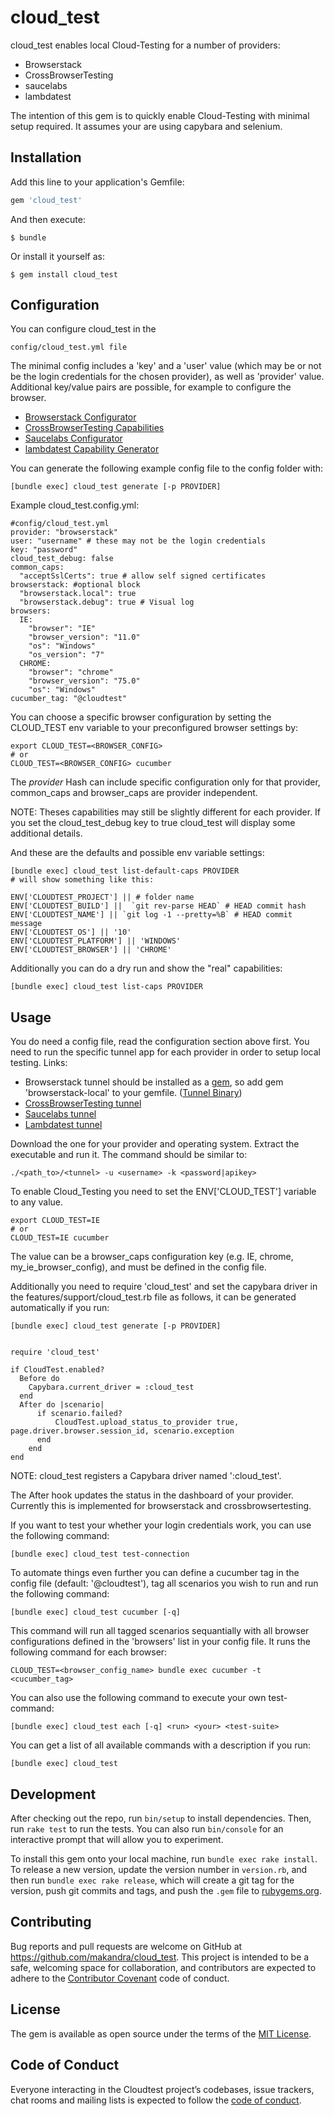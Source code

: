 # cloud_test

cloud_test enables local Cloud-Testing for a number of providers:
- Browserstack
- CrossBrowserTesting
- saucelabs
- lambdatest

The intention of this gem is to quickly enable Cloud-Testing with minimal setup required.
It assumes your are using capybara and selenium.

## Installation

Add this line to your application's Gemfile:

```ruby
gem 'cloud_test'
```

And then execute:

    $ bundle

Or install it yourself as:

    $ gem install cloud_test
## Configuration
You can configure cloud_test in the

    config/cloud_test.yml file 
    
The minimal config includes a 'key' and a 'user' value (which may be or not be
 the login credentials for the chosen provider), as well
as 'provider' value. 
 Additional key/value pairs are possible, for example to configure the browser.

- [Browserstack Configurator](https://www.browserstack.com/automate/capabilities)
- [CrossBrowserTesting Capabilities](https://help.crossbrowsertesting.com/selenium-testing/getting-started/crossbrowsertesting-automation-capabilities/)
- [Saucelabs Configurator](https://wiki.saucelabs.com/display/DOCS/Platform+Configurator#/)
- [lambdatest Capability Generator](https://www.lambdatest.com/capabilities-generator/)

You can generate the following example config file to the config folder with:

    [bundle exec] cloud_test generate [-p PROVIDER]
    
Example cloud_test.config.yml:

    #config/cloud_test.yml 
    provider: "browserstack"
    user: "username" # these may not be the login credentials
    key: "password"
    cloud_test_debug: false
    common_caps:
      "acceptSslCerts": true # allow self signed certificates
    browserstack: #optional block
      "browserstack.local": true
      "browserstack.debug": true # Visual log
    browsers:
      IE:
        "browser": "IE"
        "browser_version": "11.0"
        "os": "Windows"
        "os_version": "7"
      CHROME:
        "browser": "chrome"
        "browser_version": "75.0"
        "os": "Windows"
    cucumber_tag: "@cloudtest"

You can choose a specific browser configuration by setting the CLOUD_TEST 
env variable to your preconfigured browser settings by:
    
    export CLOUD_TEST=<BROWSER_CONFIG>
    # or
    CLOUD_TEST=<BROWSER_CONFIG> cucumber
The _provider_ Hash can include specific configuration only for that provider,
 common_caps and browser_caps are provider independent. 
 
 NOTE: Theses capabilities may still be slightly different for each provider.
If you set the cloud_test_debug key to true cloud_test will display some additional
details.
 
And these are the defaults and possible env variable settings:

    [bundle exec] cloud_test list-default-caps PROVIDER
    # will show something like this:

    ENV['CLOUDTEST_PROJECT'] || # folder name
    ENV['CLOUDTEST_BUILD'] ||  `git rev-parse HEAD` # HEAD commit hash
    ENV['CLOUDTEST_NAME'] || `git log -1 --pretty=%B` # HEAD commit message
    ENV['CLOUDTEST_OS'] || '10'
    ENV['CLOUDTEST_PLATFORM'] || 'WINDOWS'
    ENV['CLOUDTEST_BROWSER'] || 'CHROME'
    
Additionally you can do a dry run and show the "real" capabilities:

    [bundle exec] cloud_test list-caps PROVIDER
          
## Usage
You do need a config file, read the configuration section above first.
You need to run the specific tunnel app for each provider in order to setup local testing.
Links:

- Browserstack tunnel should be installed as a 
[gem](https://github.com/browserstack/browserstack-local-ruby),
 so add gem 'browserstack-local' to your gemfile. ([Tunnel Binary](https://s3.amazonaws.com/browserStack/browserstack-local/BrowserStackLocal-linux-x64))
- [CrossBrowserTesting tunnel](https://github.com/crossbrowsertesting/cbt-tunnel-nodejs/releases)
- [Saucelabs tunnel](https://wiki.saucelabs.com/display/DOCS/Setting+Up+Sauce+Connect+Proxy)
- [Lambdatest tunnel](https://s3.amazonaws.com/lambda-tunnel/LT_Linux.zip)

Download the one for your provider and operating system.
Extract the executable and run it. The command should be similar to:

    ./<path_to>/<tunnel> -u <username> -k <password|apikey>

To enable Cloud_Testing you need to set the ENV['CLOUD_TEST'] variable to any value. 

    export CLOUD_TEST=IE
    # or
    CLOUD_TEST=IE cucumber 
The value can be a browser_caps configuration key (e.g. IE, chrome, my_ie_browser_config), and must be defined in the config file.


Additionally you need to require 'cloud_test' and set the capybara driver in the
 features/support/cloud_test.rb file as follows, it can be generated automatically if you run:
 
    [bundle exec] cloud_test generate [-p PROVIDER]
 

    require 'cloud_test'
 
    if CloudTest.enabled?
      Before do
        Capybara.current_driver = :cloud_test
      end
      After do |scenario|
          if scenario.failed?
              CloudTest.upload_status_to_provider true, page.driver.browser.session_id, scenario.exception
          end
        end
    end
NOTE: cloud_test registers a Capybara driver named ':cloud_test'.

The After hook updates the status in the dashboard of your provider. 
Currently this is implemented for browserstack and crossbrowsertesting.

If you want to test your whether your login credentials work, you can use the
following command:

    [bundle exec] cloud_test test-connection
    
To automate things even further you can define a cucumber tag in the config file 
(default: '@cloudtest'), tag all scenarios you wish to run and run the following command:

    [bundle exec] cloud_test cucumber [-q]
This command will run all tagged scenarios sequantially with all browser configurations
defined in the 'browsers' list in your config file. It runs the following command for each browser:

    CLOUD_TEST=<browser_config_name> bundle exec cucumber -t <cucumber_tag>
You can also use the following command to execute your own test-command:

    [bundle exec] cloud_test each [-q] <run> <your> <test-suite> 

You can get a list of all available commands with a description if you run:
    
    [bundle exec] cloud_test
    
## Development

After checking out the repo, run `bin/setup` to install dependencies. Then, run `rake test` to run the tests. You can also run `bin/console` for an interactive prompt that will allow you to experiment.

To install this gem onto your local machine, run `bundle exec rake install`. To release a new version, update the version number in `version.rb`, and then run `bundle exec rake release`, which will create a git tag for the version, push git commits and tags, and push the `.gem` file to [rubygems.org](https://rubygems.org).

## Contributing

Bug reports and pull requests are welcome on GitHub at https://github.com/makandra/cloud_test. This project is intended to be a safe, welcoming space for collaboration, and contributors are expected to adhere to the [Contributor Covenant](http://contributor-covenant.org) code of conduct.

## License

The gem is available as open source under the terms of the [MIT License](https://opensource.org/licenses/MIT).

## Code of Conduct

Everyone interacting in the Cloudtest project’s codebases, issue trackers, chat rooms and mailing lists is expected to follow the [code of conduct](https://github.com/[USERNAME]/cloud_test/blob/master/CODE_OF_CONDUCT.md).
